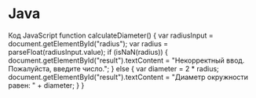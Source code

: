 # Java
Код JavaScript
function calculateDiameter() {
    var radiusInput = document.getElementById("radius");
    var radius = parseFloat(radiusInput.value);
    if (isNaN(radius)) {
        document.getElementById("result").textContent = "Некорректный ввод. Пожалуйста, введите число.";
    } else {
        var diameter = 2 * radius;
        document.getElementById("result").textContent = "Диаметр окружности равен: " + diameter;
    }
}
